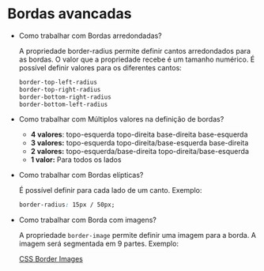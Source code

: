 # Bordas avancadas

- Como trabalhar com Bordas arredondadas?
    
    A propriedade border-radius permite definir cantos arredondados para as bordas. O valor que a propriedade recebe é um tamanho numérico. É possível definir valores para os diferentes cantos:
    
    ```css
    border-top-left-radius
    border-top-right-radius
    border-bottom-right-radius
    border-bottom-left-radius
    ```
    
- Como trabalhar com Múltiplos valores na definição de bordas?
    - **4 valores**: topo-esquerda topo-direita base-direita base-esquerda
    - **3 valores:** topo-esquerda topo-direita/base-esquerda base-direita
    - **2 valores:** topo-esquerda/base-direita topo-direita/base-esquerda
    - **1 valor:** Para todos os lados
- Como trabalhar com Bordas elípticas?
    
    É possível definir para cada lado de um canto. Exemplo:
    
    ```css
    border-radius: 15px / 50px;
    ```
    
- Como trabalhar com Borda com imagens?
    
    A propriedade `border-image` permite definir uma imagem para a borda. A imagem será segmentada em 9 partes. Exemplo:
    
    [CSS Border Images](https://www.w3schools.com/css/css3_border_images.asp)